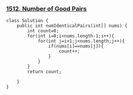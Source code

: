 ### [1512. Number of Good Pairs](https://leetcode.com/problems/number-of-good-pairs/description/)


```
class Solution {
    public int numIdenticalPairs(int[] nums) {
        int count=0;
        for(int i=0;i<nums.length-1;i++){
            for(int j=i+1;j<nums.length;j++){
                if(nums[i]==nums[j]){
                    count++;
                }
            }
        }
        return count;
        
    }
}
